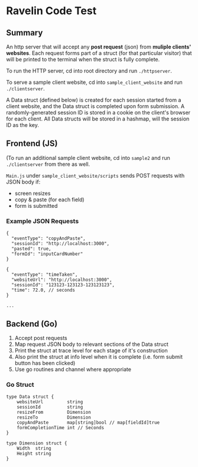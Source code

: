 Ravelin Code Test
=================

## Summary
An http server that will accept any **post request** (json) from **muliple clients' websites**. Each request forms part of a struct (for that particular visitor) that will be printed to the terminal when the struct is fully complete. 

To run the HTTP server, cd into root directory and run `./httpserver`.

To serve a sample client website, cd into `sample_client_website` and run `./clientserver`.

A Data struct (defined below) is created for each session started from a client website, and the Data struct is completed upon form submission. A randomly-generated session ID is stored in a cookie on the client's browser for each client. All Data structs will be stored in a hashmap, will the session ID as the key. 

## Frontend (JS)
(To run an additional sample client website, cd into `sample2` and run `./clientserver` from there as well.

`Main.js` under `sample_client_website/scripts` sends POST requests with JSON body if:
  - screen resizes
  - copy & paste (for each field)
  - form is submitted

### Example JSON Requests
```
{
  "eventType": "copyAndPaste",
  "sessionId": "http://localhost:3000",
  "pasted": true,
  "formId": "inputCardNumber"
}

{
  "eventType": "timeTaken",
  "websiteUrl": "http://localhost:3000",
  "sessionId": "123123-123123-123123123",
  "time": 72.0, // seconds
}

...

```

## Backend (Go)
1. Accept post requests
2. Map request JSON body to relevant sections of the Data struct
3. Print the struct at trace level for each stage of it's construction
4. Also print the struct at info level when it is complete (i.e. form submit button has been clicked)
5. Use go routines and channel where appropriate

### Go Struct
```
type Data struct {
	websiteUrl         string
	sessionId          string
	resizeFrom         Dimension
	resizeTo           Dimension
	copyAndPaste       map[string]bool // map[fieldId]true
	formCompletionTime int // Seconds
}

type Dimension struct {
	Width  string
	Height string
}
```




